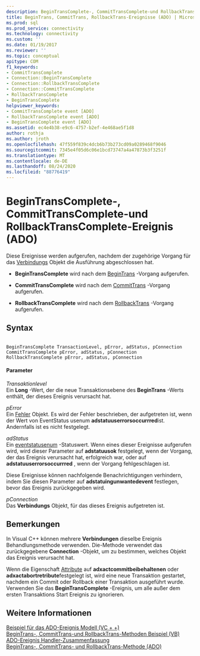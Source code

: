 ```yaml
---
description: BeginTransComplete-, CommitTransComplete-und RollbackTransComplete-Ereignis (ADO)
title: BeginTrans, CommitTrans, RollbackTrans-Ereignisse (ADO) | Microsoft-Dokumentation
ms.prod: sql
ms.prod_service: connectivity
ms.technology: connectivity
ms.custom: ''
ms.date: 01/19/2017
ms.reviewer: ''
ms.topic: conceptual
apitype: COM
f1_keywords:
- CommitTransComplete
- Connection::BeginTransComplete
- Connection::RollbackTransComplete
- Connection::CommitTransComplete
- RollbackTransComplete
- BeginTransComplete
helpviewer_keywords:
- CommitTransComplete event [ADO]
- RollbackTransComplete event [ADO]
- BeginTransComplete event [ADO]
ms.assetid: ec4e4b38-e9c6-4757-b2ef-4e468ae5f1d8
author: rothja
ms.author: jroth
ms.openlocfilehash: 47f559f839c4dcb6b73b273cd09a0289468f9046
ms.sourcegitcommit: 7345e4f05d6c06e1bcd73747a4a47873b3f3251f
ms.translationtype: MT
ms.contentlocale: de-DE
ms.lasthandoff: 08/24/2020
ms.locfileid: "88776419"
---
```

# <a name="begintranscomplete-committranscomplete-and-rollbacktranscomplete-events-ado"></a>BeginTransComplete-, CommitTransComplete-und RollbackTransComplete-Ereignis (ADO)
Diese Ereignisse werden aufgerufen, nachdem der zugehörige Vorgang für das [Verbindungs](./connection-object-ado.md) Objekt die Ausführung abgeschlossen hat.  
  
-   **BeginTransComplete** wird nach dem [BeginTrans](./begintrans-committrans-and-rollbacktrans-methods-ado.md) -Vorgang aufgerufen.  
  
-   **CommitTransComplete** wird nach dem [CommitTrans](./begintrans-committrans-and-rollbacktrans-methods-ado.md) -Vorgang aufgerufen.  
  
-   **RollbackTransComplete** wird nach dem [RollbackTrans](./begintrans-committrans-and-rollbacktrans-methods-ado.md) -Vorgang aufgerufen.  
  
## <a name="syntax"></a>Syntax  
  
```  
  
BeginTransComplete TransactionLevel, pError, adStatus, pConnection  
CommitTransComplete pError, adStatus, pConnection  
RollbackTransComplete pError, adStatus, pConnection  
```  
  
#### <a name="parameters"></a>Parameter  
 *Transaktionlevel*  
 Ein **Long** -Wert, der die neue Transaktionsebene des **BeginTrans** -Werts enthält, der dieses Ereignis verursacht hat.  
  
 *pError*  
 Ein [Fehler](./error-object.md) Objekt. Es wird der Fehler beschrieben, der aufgetreten ist, wenn der Wert von EventStatus usenum **adstatuuserrorsoccurrred**ist. Andernfalls ist es nicht festgelegt.  
  
 *adStatus*  
 Ein [eventstatusenum](./eventstatusenum.md) -Statuswert. Wenn eines dieser Ereignisse aufgerufen wird, wird dieser Parameter auf **adstatuusok** festgelegt, wenn der Vorgang, der das Ereignis verursacht hat, erfolgreich war, oder auf **adstatuuserrorsoccurrred** , wenn der Vorgang fehlgeschlagen ist.  
  
 Diese Ereignisse können nachfolgende Benachrichtigungen verhindern, indem Sie diesen Parameter auf **adstatuingunwantedevent** festlegen, bevor das Ereignis zurückgegeben wird.  
  
 *pConnection*  
 Das **Verbindungs** Objekt, für das dieses Ereignis aufgetreten ist.  
  
## <a name="remarks"></a>Bemerkungen  
 In Visual C++ können mehrere **Verbindungen** dieselbe Ereignis Behandlungsmethode verwenden. Die-Methode verwendet das zurückgegebene **Connection** -Objekt, um zu bestimmen, welches Objekt das Ereignis verursacht hat.  
  
 Wenn die Eigenschaft [Attribute](./attributes-property-ado.md) auf **adxactcommitbeibehaltenen** oder **adxactabortretribute**festgelegt ist, wird eine neue Transaktion gestartet, nachdem ein Commit oder Rollback einer Transaktion ausgeführt wurde. Verwenden Sie das **BeginTransComplete** -Ereignis, um alle außer dem ersten Transaktions Start Ereignis zu ignorieren.  
  
## <a name="see-also"></a>Weitere Informationen  
 [Beispiel für das ADO-Ereignis Modell (VC + +)](./ado-events-model-example-vc.md)   
 [BeginTrans-, CommitTrans-und RollbackTrans-Methoden Beispiel (VB)](./begintrans-committrans-and-rollbacktrans-methods-example-vb.md)   
 [ADO-Ereignis Handler-Zusammenfassung](../../guide/data/ado-event-handler-summary.md)   
 [BeginTrans-, CommitTrans- und RollbackTrans-Methode (ADO)](./begintrans-committrans-and-rollbacktrans-methods-ado.md)
